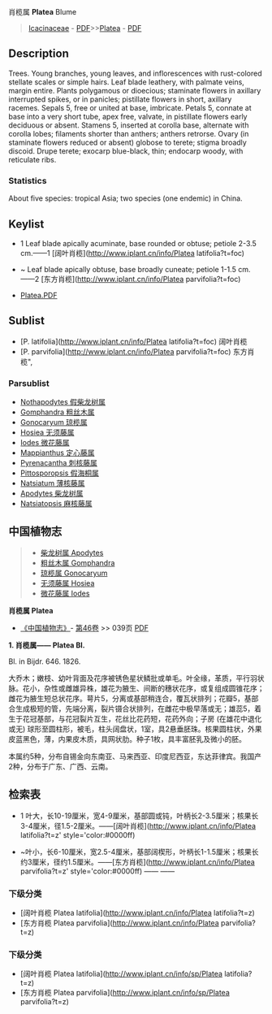 肖榄属  **Platea** Blume

> [Icacinaceae](http://www.iplant.cn/info/Icacinaceae?t=foc) - [PDF](http://www.iplant.cn/foc/pdf/Icacinaceae.pdf)>>[Platea](http://www.iplant.cn/info/Platea?t=foc) - [PDF](http://www.iplant.cn/foc/pdf/Platea.pdf)

## Description

Trees. Young branches, young leaves, and inflorescences with rust-colored stellate scales or simple hairs. Leaf blade leathery, with palmate veins, margin entire. Plants polygamous or dioecious; staminate flowers in axillary interrupted spikes, or in panicles; pistillate flowers in short, axillary racemes. Sepals 5, free or united at base, imbricate. Petals 5, connate at base into a very short tube, apex free, valvate, in pistillate flowers early deciduous or absent. Stamens 5, inserted at corolla base, alternate with corolla lobes; filaments shorter than anthers; anthers retrorse. Ovary (in staminate flowers reduced or absent) globose to terete; stigma broadly discoid. Drupe terete; exocarp blue-black, thin; endocarp woody, with reticulate ribs.

### Statistics
About five species: tropical Asia; two species (one endemic) in China.


## Keylist

* 1 Leaf blade apically acuminate, base rounded or obtuse; petiole 2-3.5 cm.——1  [阔叶肖榄](http://www.iplant.cn/info/Platea latifolia?t=foc)
* ~ Leaf blade apically obtuse, base broadly cuneate; petiole 1-1.5 cm.——2  [东方肖榄](http://www.iplant.cn/info/Platea parvifolia?t=foc)


* [Platea.PDF](http://www.iplant.cn/foc/pdf/Platea.pdf)

## Sublist

* [P.  latifolia](http://www.iplant.cn/info/Platea latifolia?t=foc)
 阔叶肖榄
* [P.  parvifolia](http://www.iplant.cn/info/Platea parvifolia?t=foc) 东方肖榄",

### Parsublist

* [Nothapodytes  假柴龙树属](http://www.iplant.cn/info/Nothapodytes?t=foc)
* [Gomphandra  粗丝木属](http://www.iplant.cn/info/Gomphandra?t=foc)
* [Gonocaryum  琼榄属](http://www.iplant.cn/info/Gonocaryum?t=foc)
* [Hosiea  无须藤属](http://www.iplant.cn/info/Hosiea?t=foc)
* [Iodes  微花藤属](http://www.iplant.cn/info/Iodes?t=foc)
* [Mappianthus  定心藤属](http://www.iplant.cn/info/Mappianthus?t=foc)
* [Pyrenacantha  刺核藤属](http://www.iplant.cn/info/Pyrenacantha?t=foc)
* [Pittosporopsis  假海桐属](http://www.iplant.cn/info/Pittosporopsis?t=foc)
* [Natsiatum  薄核藤属](http://www.iplant.cn/info/Natsiatum?t=foc)
* [Apodytes  柴龙树属](http://www.iplant.cn/info/Apodytes?t=foc)
* [Natsiatopsis  麻核藤属](http://www.iplant.cn/info/Natsiatopsis?t=foc)


## 中国植物志

> * [柴龙树属  Apodytes](Apodytes-柴龙树属.md)
> * [粗丝木属  Gomphandra](http://www.iplant.cn/info/Gomphandra?t=z)
> * [琼榄属  Gonocaryum](http://www.iplant.cn/info/Gonocaryum?t=z)
> * [无须藤属  Hosiea](http://www.iplant.cn/info/Hosiea?t=z)
> * [微花藤属  Iodes](http://www.iplant.cn/info/Iodes?t=z)


**肖榄属 Platea**

* [《中国植物志》](http://www.iplant.cn/frps)- [第46卷](http://www.iplant.cn/frps/vol/46) >> 039页 [PDF](http://www.iplant.cn/frps/pdf/46/039y.pdf)


**1. 肖榄属—— Platea Bl.**

Bl. in Bijdr. 646. 1826.

大乔木；嫩枝、幼叶背面及花序被锈色星状鳞批或单毛。叶全缘，革质，平行羽状脉。花小，杂性或雌雄异株，雄花为腋生、间断的穗状花序，或复组成圆锥花序；雌花为腋生短总状花序。萼片5，分离或基部稍连合，覆瓦状排列；花瓣5，基部合生成极短的管，先端分离，裂片镊合状排列，在雌花中极早落或无；雄蕊5，着生于花冠基部，与花冠裂片互生，花丝比花药短，花药外向；子房 (在雄花中退化或无) 球形至圆柱形，被毛，柱头阔盘状，1室，具2悬垂胚珠。核果圆柱状，外果皮蓝黑色，薄，内果皮木质，具网状肋。种子1枚，具丰富胚乳及微小的胚。

本属约5种，分布自锡金向东南亚、马来西亚、印度尼西亚，东达菲律宾。我国产2种，分布于广东、广西、云南。

## 检索表
* 1 叶大，长10-19厘米，宽4-9厘米，基部圆或钝，叶柄长2-3.5厘米；核果长3-4厘米，径1.5-2厘米。——[阔叶肖榄](http://www.iplant.cn/info/Platea latifolia?t=z'  style='color:#0000ff)

* ~叶小，长6-10厘米，宽2.5-4厘米，基部阔楔形，叶柄长1-1.5厘米；核果长约3厘米，径约1.5厘米。——[东方肖榄](http://www.iplant.cn/info/Platea parvifolia?t=z'  style='color:#0000ff)</td></tr><tr><td>&nbsp;——&nbsp;——&nbsp;</td></tr>
### 下级分类
* [阔叶肖榄  Platea latifolia](http://www.iplant.cn/info/Platea latifolia?t=z)
* [东方肖榄  Platea parvifolia](http://www.iplant.cn/info/Platea parvifolia?t=z)

### 下级分类
* [阔叶肖榄  Platea latifolia](http://www.iplant.cn/info/sp/Platea latifolia?t=z)
* [东方肖榄  Platea parvifolia](http://www.iplant.cn/info/sp/Platea parvifolia?t=z)
